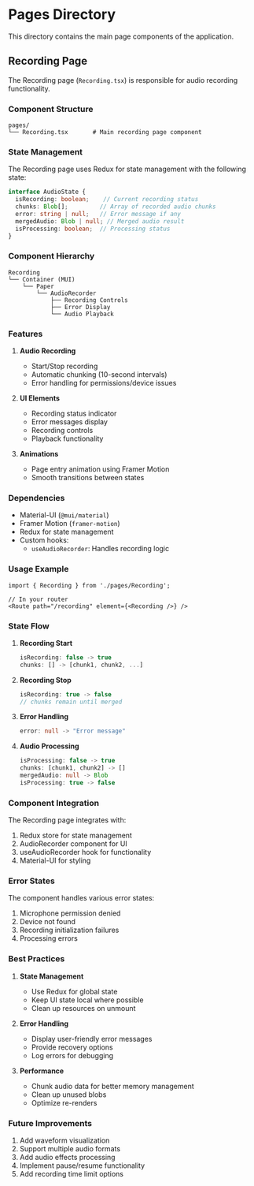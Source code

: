 # Pages Directory

This directory contains the main page components of the application.

## Recording Page

The Recording page (`Recording.tsx`) is responsible for audio recording functionality.

### Component Structure

```tsx
pages/
└── Recording.tsx       # Main recording page component
```

### State Management

The Recording page uses Redux for state management with the following state:

```typescript
interface AudioState {
  isRecording: boolean;    // Current recording status
  chunks: Blob[];         // Array of recorded audio chunks
  error: string | null;   // Error message if any
  mergedAudio: Blob | null; // Merged audio result
  isProcessing: boolean;  // Processing status
}
```

### Component Hierarchy

```
Recording
└── Container (MUI)
    └── Paper
        └── AudioRecorder
            ├── Recording Controls
            ├── Error Display
            └── Audio Playback
```

### Features

1. **Audio Recording**
   - Start/Stop recording
   - Automatic chunking (10-second intervals)
   - Error handling for permissions/device issues

2. **UI Elements**
   - Recording status indicator
   - Error messages display
   - Recording controls
   - Playback functionality

3. **Animations**
   - Page entry animation using Framer Motion
   - Smooth transitions between states

### Dependencies

- Material-UI (`@mui/material`)
- Framer Motion (`framer-motion`)
- Redux for state management
- Custom hooks:
  - `useAudioRecorder`: Handles recording logic

### Usage Example

```tsx
import { Recording } from './pages/Recording';

// In your router
<Route path="/recording" element={<Recording />} />
```

### State Flow

1. **Recording Start**
   ```typescript
   isRecording: false -> true
   chunks: [] -> [chunk1, chunk2, ...]
   ```

2. **Recording Stop**
   ```typescript
   isRecording: true -> false
   // chunks remain until merged
   ```

3. **Error Handling**
   ```typescript
   error: null -> "Error message"
   ```

4. **Audio Processing**
   ```typescript
   isProcessing: false -> true
   chunks: [chunk1, chunk2] -> []
   mergedAudio: null -> Blob
   isProcessing: true -> false
   ```

### Component Integration

The Recording page integrates with:
1. Redux store for state management
2. AudioRecorder component for UI
3. useAudioRecorder hook for functionality
4. Material-UI for styling

### Error States

The component handles various error states:
1. Microphone permission denied
2. Device not found
3. Recording initialization failures
4. Processing errors

### Best Practices

1. **State Management**
   - Use Redux for global state
   - Keep UI state local where possible
   - Clean up resources on unmount

2. **Error Handling**
   - Display user-friendly error messages
   - Provide recovery options
   - Log errors for debugging

3. **Performance**
   - Chunk audio data for better memory management
   - Clean up unused blobs
   - Optimize re-renders

### Future Improvements

1. Add waveform visualization
2. Support multiple audio formats
3. Add audio effects processing
4. Implement pause/resume functionality
5. Add recording time limit options
